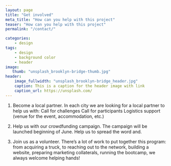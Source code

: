 ```yaml
---
layout: page
title: "Get involved"
meta_title: "How can you help with this project"
teaser: "How can you help with this project"
permalink: "/contact/"

categories:
    - design
tags:
    - design
    - background color
    - header
image:
   thumb: "unsplash_brooklyn-bridge-thumb.jpg"
header:
    image_fullwidth: "unsplash_brooklyn-bridge_header.jpg"
    caption: This is a caption for the header image with link
    caption_url: https://unsplash.com/
---
```

1) Become a local partner. In each city we are looking for a local partner to help us with: 
Call for challenges
Call for participants
Logistics support (venue for the event, accommodation, etc.)

2) Help us with our crowdfunding campaign. The campaign will be launched beginning of June. Help us to spread the word and.

3) Join us as a volunteer. There’s a lot of work to put together this program: from acquiring a truck, to reaching out to the network, building a website, preparing marketing collaterals, running the bootcamp, we always welcome helping hands!

<!--more-->


